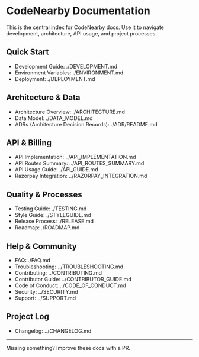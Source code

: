 # CodeNearby Documentation

This is the central index for CodeNearby docs. Use it to navigate development, architecture, API usage, and project processes.

## Quick Start
- Development Guide: ./DEVELOPMENT.md
- Environment Variables: ./ENVIRONMENT.md
- Deployment: ./DEPLOYMENT.md

## Architecture & Data
- Architecture Overview: ./ARCHITECTURE.md
- Data Model: ./DATA_MODEL.md
- ADRs (Architecture Decision Records): ./ADR/README.md

## API & Billing
- API Implementation: ../API_IMPLEMENTATION.md
- API Routes Summary: ../API_ROUTES_SUMMARY.md
- API Usage Guide: ./API_GUIDE.md
- Razorpay Integration: ../RAZORPAY_INTEGRATION.md

## Quality & Processes
- Testing Guide: ./TESTING.md
- Style Guide: ./STYLEGUIDE.md
- Release Process: ./RELEASE.md
- Roadmap: ./ROADMAP.md

## Help & Community
- FAQ: ./FAQ.md
- Troubleshooting: ../TROUBLESHOOTING.md
- Contributing: ../CONTRIBUTING.md
- Contributor Guide: ../CONTRIBUTOR_GUIDE.md
- Code of Conduct: ../CODE_OF_CONDUCT.md
- Security: ../SECURITY.md
- Support: ../SUPPORT.md

## Project Log
- Changelog: ../CHANGELOG.md

---
Missing something? Improve these docs with a PR.

